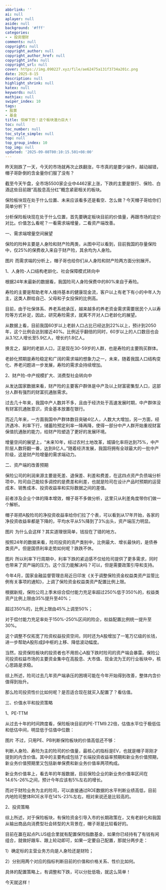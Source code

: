 ```yaml
---
abbrlink: ''
ai: null
aplayer: null
aside: null
background: '#fff'
categories:
- - 投资理财
comments: null
copyright: null
copyright_author: null
copyright_author_href: null
copyright_info: null
copyright_url: null
cover: https://img.090227.xyz/file/ae62475a131f3734a201c.png
date: 2025-8-15
description: null
highlight_shrink: null
katex: null
keywords: null
mathjax: null
swiper_index: 10
tags:
- 股票
- 基金
title: 惊掉下巴！这个板块潜力巨大！
toc: null
toc_number: null
toc_style_simple: null
top: null
top_group_index: 10
top_img: null
updated: '2025-09-08T00:10:15.501+08:00'
---
```

昨天刚跌了一天，今天的市场就再次止跌翻涨，牛市真的是要少操作，越动越错，帽子哥卧倒的含金量你们服了没有？

截至今天午盘，全市场5500家企业中4462家上涨，下跌的主要是银行、保险、白酒这些目前跟“高股息高分红”概念紧密相关的板块。

保险板块现在处于什么位置、未来应该看多还是看空、怎么做？今天帽子哥给你们简单分析下！

分析保险板块现在处于什么位置，首先要确定板块目前的价值量，再跟市场的定价对比。价值怎么看呢？一看需求端增量，二看资产端改善。

一、需求端增量空间展望

保险的险种主要是人身险和财产险两类，从图中可以看到，目前我国的存量保险中，仅25%的保费收入来自于财产险，其余均为人身险。

图片
而需求端的分析上，帽子哥也给你们从人身险和财产险两方面分别展开。

1、人身险-人口结构老龄化、社会保障模式转向中

根据24年末最新的数据看，我国险司人身险保费中的80%来自于寿险。

寿险的主要是帮助老年人维持基本的健康现金流，客户以上有老下有小的中年人为主，这类人群给自己、父母和子女投保的比例高。

目前，由于社保体系、养老系统承压，越来越多的养老资金需求需要居民个人以寿险等方式补足，因此，研究寿险需求，就离不开对人口老龄化的展望。

从数据上看，目前我国60岁以上老龄人口占比已经达到22%以上，预计到2050年，这个比例会达到接近40%。比例近乎翻倍的同时，60岁以上的人口数目也会从3.1亿人增长至5.9亿人，增长约1.8亿人。

换言之，届时的老龄人口，正是现在30-59岁的人群，也是寿险的主要购买群体。

老龄化预期是寿险稳定和广阔的需求端的想象力之一，未来，随着我国人口结构变化、养老问题进一步发展，寿险的需求会持续增加。

2、财产险-中产规模扩大、消费型社会转向中

从发达国家数据来看，财产险的主要客户群体是中产及以上财富密集型人口，这部分人群有强烈的财富抗通胀需求。

过去几十年来，我国中产人数并不多，且由于经济处于高速发展时期，中产群体没有财富抗通胀意识，资金基本放置在银行。

而近几年来，一方面我国中产群体数目突破4亿人，人数大大增加，另一方面，经济遇冷、利率下行，储蓄险预定利率一降再降，使得一部分中产人群开始重视财富保值抗通胀的能力，给财产险塑造了更好的发展环境。

增量空间的展望上，“未来10年，经过农村土地改革，城镇化率将达到75%，中产阶层人数将翻一番，达到8亿人。”随着经济发展，我国将拥有全球最大的一批中产阶级，这是财产险增量的需求端动力。

二、资产端的改善预期

保险公司的利润来源主要是死差、退保差、利差和费差，在这四点资产负债端分析项中，险司自己能较多调控的是费差和利差，也就是险司在设计产品时预期的运营成本、销售成本、投资收益率和实际数据之间的差值。

前者涉及企业个体的降本增效，帽子哥不多做分析，这里只从利差角度带你们做一个解析。

帽子哥把A股险司的净投资收益率给你们拉了个表，可以看到从17年开始，各家的净投资收益率都是下降的，平均水平从5%降到了3%出头，资产端压力明显。

图片
为什么会这样？其实道理很简单，钱投在了错的地方。

按照24年的数据来看，险司投资的资产类别中，比例最大、增长最快的，是债券类资产。但是国债利率走势如何呢？跌跌不休。

图片
所以利率下行周期中，利率下跌的紧迫感不仅给险司提供了更多需求，同时也带来了资产端的压力。这个压力能解决吗？可以，但是需要政策引导和支持。

今年4月，国家金融监督管理总局近日印发《关于调整保险资金权益类资产监管比例有关事项的通知》，上调了保险资金权益类资产配置比例上限。

根据新规，保险公司上季末综合偿付能力充足率超过250%低于350%的，权益类资产比例上限由35%提升至40%；

超过350%的，比例上限由45%上调至50%；

对于偿付能力充足率处于150%-250%区间的险企，权益配置比例统一提升至30%。

这个调整不仅拓宽了险资权益投资空间，同时还为A股增加了一笔万亿级的长钱，进一步帮助A股形成β中枢的上移、降低波动幅度。

当然，投资保险板块的投资者也不用担心A股下跌时险司的资产端会暴雷。保险公司投资权益市场的主要资金集中在高股息、大市值、现金流为王的行业板块中，核心思路是求稳。

综上所述，险司过去几年资产端承压的困境可能在今年开始得到改善，整体内含价值得到抬升。

那么险司投资性价比如何呢？是否适合现在就买入配置了？看估值。

三、价值水平和投资策略

1、PE-TTM

从过去十年的时间跨度看，保险板块目前的PE-TTM9.22倍，估值水平位于极低估和低估中间，明显低于估值中位数：

图片
不过，只用PE、PB判断保险板块的价值高低还不够：

判断人身险、寿险为主的险司的价值量，最核心的指标是EV，也就是帽子哥刚才提到的内含价值。其中的主要构成包括了长端投资收益率预期和新业务价值预期，新业务价值预期里又包括新单保费和新业务价值率两项构成。

新业务价值率上，看去年的年报数据，目前保险企业的新业务价值率区间在14.6%-26%之间，预计今年应该有5%左右的增长。

而对于财险业务为主的险司，可以直接通过ROE数据的水平判断业绩高低，目前内地险司整体ROE水平在14%-23%左右，相对来说还是比较高的。

2、投资策略

综上所述，对于保险板块，有保险资金引导入市的长期政策在，又有老龄化和我国从输出商品向消费型社会转型的大背景在，帽子哥是比较看好的。

目前在赢在起点PLUS组合里就有配置保险指数基金，如果你已经持有了有钱有闲组合，就做好跟车、跟上轮动即可，如果一定要自己配置，那就分两步走：

1）确定标的主营业务方向是人身险还是财险；

2）分别用两个对应的指标判断目前的价值和价格关系、性价比如何。

具体的配置策略上，有调整和下跌，可以分批低吸，就这么简单！

今天就这样！
